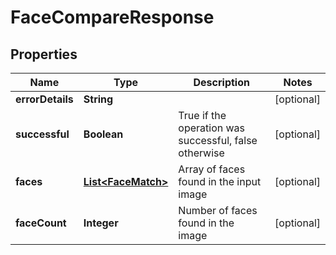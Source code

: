 
# FaceCompareResponse

## Properties
Name | Type | Description | Notes
------------ | ------------- | ------------- | -------------
**errorDetails** | **String** |  |  [optional]
**successful** | **Boolean** | True if the operation was successful, false otherwise |  [optional]
**faces** | [**List&lt;FaceMatch&gt;**](FaceMatch.md) | Array of faces found in the input image |  [optional]
**faceCount** | **Integer** | Number of faces found in the image |  [optional]



